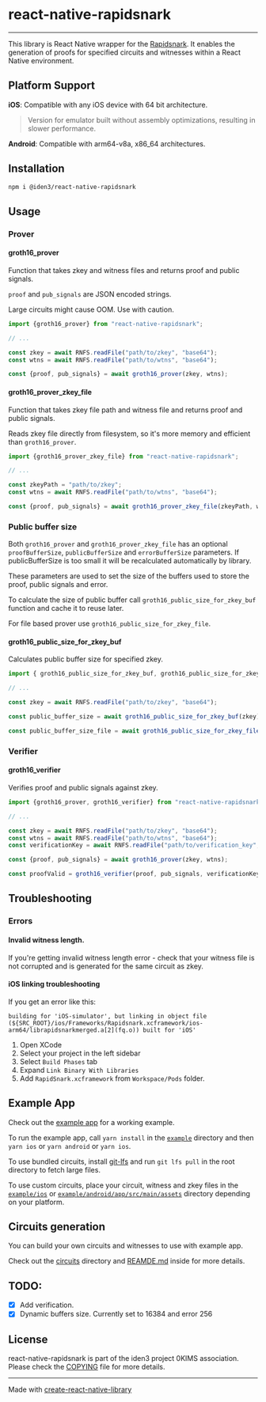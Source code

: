 # react-native-rapidsnark

---

This library is React Native wrapper for the [Rapidsnark](https://github.com/iden3/rapidsnark). It enables the
generation of proofs for specified circuits and witnesses within a React Native environment.

## Platform Support

**iOS**: Compatible with any iOS device with 64 bit architecture.
> Version for emulator built without assembly optimizations, resulting in slower performance.

**Android**: Compatible with arm64-v8a, x86_64 architectures.

## Installation

```sh
npm i @iden3/react-native-rapidsnark
```

## Usage

### Prover

#### groth16_prover

Function that takes zkey and witness files and returns proof and public signals.

`proof` and `pub_signals` are JSON encoded strings.

Large circuits might cause OOM. Use with caution.

```js
import {groth16_prover} from "react-native-rapidsnark";

// ...

const zkey = await RNFS.readFile("path/to/zkey", "base64");
const wtns = await RNFS.readFile("path/to/wtns", "base64");

const {proof, pub_signals} = await groth16_prover(zkey, wtns);
```

#### groth16_prover_zkey_file

Function that takes zkey file path and witness file and returns proof and public signals.

Reads zkey file directly from filesystem, so it's more memory and efficient than `groth16_prover`.

```js
import {groth16_prover_zkey_file} from "react-native-rapidsnark";

// ...

const zkeyPath = "path/to/zkey";
const wtns = await RNFS.readFile("path/to/wtns", "base64");

const {proof, pub_signals} = await groth16_prover_zkey_file(zkeyPath, wtns);
```

### Public buffer size

Both `groth16_prover` and `groth16_prover_zkey_file` has an optional `proofBufferSize`, `publicBufferSize` and `errorBufferSize`  parameters. If publicBufferSize is too small it will be recalculated automatically by library.

These parameters are used to set the size of the buffers used to store the proof, public signals and error.

To calculate the size of public buffer call `groth16_public_size_for_zkey_buf` function and cache it to reuse later.

For file based prover use `groth16_public_size_for_zkey_file`.

#### groth16_public_size_for_zkey_buf

Calculates public buffer size for specified zkey.

```js
import { groth16_public_size_for_zkey_buf, groth16_public_size_for_zkey_file } from "react-native-rapidsnark";

// ...

const zkey = await RNFS.readFile("path/to/zkey", "base64");

const public_buffer_size = await groth16_public_size_for_zkey_buf(zkey);

const public_buffer_size_file = await groth16_public_size_for_zkey_file("path/to/zkey");
```

### Verifier

#### groth16_verifier

Verifies proof and public signals against zkey.

```js
import {groth16_prover, groth16_verifier} from "react-native-rapidsnark";

// ...

const zkey = await RNFS.readFile("path/to/zkey", "base64");
const wtns = await RNFS.readFile("path/to/wtns", "base64");
const verificationKey = await RNFS.readFile("path/to/verification_key", "base64");

const {proof, pub_signals} = await groth16_prover(zkey, wtns);

const proofValid = groth16_verifier(proof, pub_signals, verificationKey);
```

## Troubleshooting

### Errors

#### Invalid witness length.

If you're getting invalid witness length error - check that your witness file is not corrupted and is generated for the same circuit as zkey.

#### iOS linking troubleshooting

If you get an error like this:

```
building for 'iOS-simulator', but linking in object file (${SRC_ROOT}/ios/Frameworks/Rapidsnark.xcframework/ios-arm64/librapidsnarkmerged.a[2](fq.o)) built for 'iOS'
```

1. Open XCode
2. Select your project in the left sidebar
3. Select `Build Phases` tab
4. Expand `Link Binary With Libraries`
5. Add `RapidSnark.xcframework` from `Workspace/Pods` folder.


## Example App

Check out the [example app](./example) for a working example.

To run the example app, call `yarn install` in the [`example`](./example) directory and then `yarn ios` or `yarn android` or `yarn ios`.

To use bundled circuits, install [git-lfs](https://git-lfs.com/) and run `git lfs pull` in the root directory to fetch large files.

To use custom circuits, place your circuit, witness and zkey files in the [`example/ios`](./example/ios) or [`example/android/app/src/main/assets`](./example/android/app/src/main/assets) directory depending on your platform.

## Circuits generation

You can build your own circuits and witnesses to use with example app.

Check out the [circuits](./circuits) directory and [REAMDE.md](./circuits/README.md) inside for more details.

## TODO:

- [x] Add verification.
- [x] Dynamic buffers size. Currently set to 16384 and error 256

## License

react-native-rapidsnark is part of the iden3 project 0KIMS association. Please check the [COPYING](./COPYING) file for
more details.

---

Made with [create-react-native-library](https://github.com/callstack/react-native-builder-bob)
